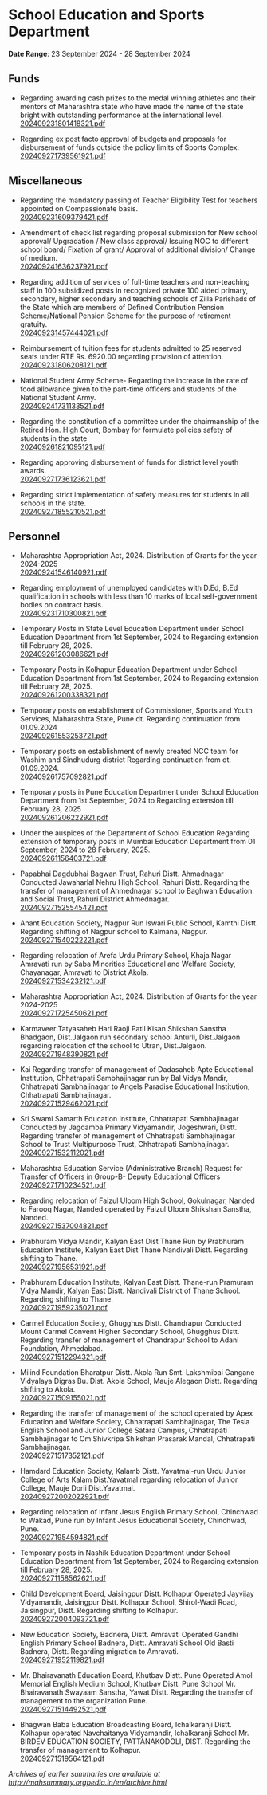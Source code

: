 # School Education and Sports Department

**Date Range**: 23 September 2024 - 28 September 2024


## Funds
- Regarding awarding cash prizes to the medal winning athletes and their mentors of Maharashtra state who have made the name of the state bright with outstanding performance at the international level.\
  [202409231801418321.pdf](https://gr.maharashtra.gov.in/Site/Upload/Government%20Resolutions/English/202409231801418321.pdf)

- Regarding ex post facto approval of budgets and proposals for disbursement of funds outside the policy limits of Sports Complex.\
  [202409271739561921.pdf](https://gr.maharashtra.gov.in/Site/Upload/Government%20Resolutions/English/202409271739561921.pdf)

## Miscellaneous
- Regarding the mandatory passing of Teacher Eligibility Test for teachers appointed on Compassionate basis.\
  [202409231609379421.pdf](https://gr.maharashtra.gov.in/Site/Upload/Government%20Resolutions/English/202409231609379421.pdf)

- Amendment of check list regarding proposal submission for New school approval/ Upgradation / New class approval/ Issuing NOC to different school board/ Fixation of grant/ Approval of additional division/ Change of medium.\
  [202409241636237921.pdf](https://gr.maharashtra.gov.in/Site/Upload/Government%20Resolutions/English/202409241636237921.pdf)

- Regarding addition of services of full-time teachers and non-teaching staff in 100 subsidized posts in recognized private 100 aided primary, secondary, higher secondary and teaching schools of Zilla Parishads of the State which are members of Defined Contribution Pension Scheme/National Pension Scheme for the purpose of retirement gratuity.\
  [202409231457444021.pdf](https://gr.maharashtra.gov.in/Site/Upload/Government%20Resolutions/English/202409231457444021.pdf)

- Reimbursement of tuition fees for students admitted to 25 reserved seats under RTE Rs. 6920.00 regarding provision of attention.\
  [202409231806208121.pdf](https://gr.maharashtra.gov.in/Site/Upload/Government%20Resolutions/English/202409231806208121.pdf)

- National Student Army Scheme- Regarding the increase in the rate of food allowance given to the part-time officers and students of the National Student Army.\
  [202409241731133521.pdf](https://gr.maharashtra.gov.in/Site/Upload/Government%20Resolutions/English/202409241731133521.pdf)

- Regarding the constitution of a committee under the chairmanship of the Retired Hon. High Court, Bombay for formulate policies safety of students in the state\
  [202409261821095121.pdf](https://gr.maharashtra.gov.in/Site/Upload/Government%20Resolutions/English/202409261821095121.pdf)

- Regarding approving disbursement of funds for district level youth awards.\
  [202409271736123621.pdf](https://gr.maharashtra.gov.in/Site/Upload/Government%20Resolutions/English/202409271736123621.pdf)

- Regarding strict implementation of safety measures for students in all schools in the state.\
  [202409271855210521.pdf](https://gr.maharashtra.gov.in/Site/Upload/Government%20Resolutions/English/202409271855210521.pdf)

## Personnel
- Maharashtra Appropriation Act, 2024. Distribution of Grants for the year 2024-2025\
  [202409241546140921.pdf](https://gr.maharashtra.gov.in/Site/Upload/Government%20Resolutions/English/202409241546140921.pdf)

- Regarding employment of unemployed candidates with D.Ed, B.Ed qualification in schools with less than 10 marks of local self-government bodies on contract basis.\
  [202409231710300821.pdf](https://gr.maharashtra.gov.in/Site/Upload/Government%20Resolutions/English/202409231710300821.pdf)

- Temporary Posts in State Level Education Department under School Education Department from 1st September, 2024 to Regarding extension till February 28, 2025.\
  [202409261203086621.pdf](https://gr.maharashtra.gov.in/Site/Upload/Government%20Resolutions/English/202409261203086621.pdf)

- Temporary Posts in Kolhapur Education Department under School Education Department from 1st September, 2024 to Regarding extension till February 28, 2025.\
  [202409261200338321.pdf](https://gr.maharashtra.gov.in/Site/Upload/Government%20Resolutions/English/202409261200338321.pdf)

- Temporary posts on establishment of Commissioner, Sports and Youth Services, Maharashtra State, Pune dt. Regarding continuation from 01.09.2024\
  [202409261553253721.pdf](https://gr.maharashtra.gov.in/Site/Upload/Government%20Resolutions/English/202409261553253721.....pdf)

- Temporary posts on establishment of newly created NCC team for Washim and Sindhudurg district Regarding continuation from dt.  01.09.2024.\
  [202409261757092821.pdf](https://gr.maharashtra.gov.in/Site/Upload/Government%20Resolutions/English/202409261757092821.pdf)

- Temporary posts in Pune Education Department under School Education Department from 1st September, 2024 to Regarding extension till February 28, 2025\
  [202409261206222921.pdf](https://gr.maharashtra.gov.in/Site/Upload/Government%20Resolutions/English/202409261206222921.pdf)

- Under the auspices of the Department of School Education Regarding extension of temporary posts in Mumbai Education Department from 01 September, 2024 to 28 February, 2025.\
  [202409261156403721.pdf](https://gr.maharashtra.gov.in/Site/Upload/Government%20Resolutions/English/202409261156403721.pdf)

- Papabhai Dagdubhai Bagwan Trust, Rahuri Distt. Ahmadnagar Conducted Jawaharlal Nehru High School, Rahuri Distt. Regarding the transfer of management of Ahmednagar school to Baghwan Education and Social Trust, Rahuri District Ahmednagar.\
  [202409271525545421.pdf](https://gr.maharashtra.gov.in/Site/Upload/Government%20Resolutions/English/202409271525545421.pdf)

- Anant Education Society, Nagpur Run Iswari Public School, Kamthi Distt. Regarding shifting of Nagpur school to Kalmana, Nagpur.\
  [202409271540222221.pdf](https://gr.maharashtra.gov.in/Site/Upload/Government%20Resolutions/English/202409271540222221.pdf)

- Regarding relocation of Arefa Urdu Primary School, Khaja Nagar Amravati run by Saba Minorities Educational and Welfare Society, Chayanagar, Amravati to District Akola.\
  [202409271534232121.pdf](https://gr.maharashtra.gov.in/Site/Upload/Government%20Resolutions/English/202409271534232121.pdf)

- Maharashtra Appropriation Act, 2024. Distribution of Grants for the year 2024-2025\
  [202409271725450621.pdf](https://gr.maharashtra.gov.in/Site/Upload/Government%20Resolutions/English/202409271725450621.pdf)

- Karmaveer Tatyasaheb Hari Raoji Patil Kisan Shikshan Sanstha Bhadgaon, Dist.Jalgaon run secondary school Anturli, Dist.Jalgaon regarding relocation of the school to Utran, Dist.Jalgaon.\
  [202409271948390821.pdf](https://gr.maharashtra.gov.in/Site/Upload/Government%20Resolutions/English/202409271948390821.pdf)

- Kai Regarding transfer of management of Dadasaheb Apte Educational Institution, Chhatrapati Sambhajinagar run by Bal Vidya Mandir, Chhatrapati Sambhajinagar to Angels Paradise Educational Institution, Chhatrapati Sambhajinagar.\
  [202409271529462021.pdf](https://gr.maharashtra.gov.in/Site/Upload/Government%20Resolutions/English/202409271529462021.pdf)

- Sri Swami Samarth Education Institute, Chhatrapati Sambhajinagar Conducted by Jagdamba Primary Vidyamandir, Jogeshwari, Distt. Regarding transfer of management of Chhatrapati Sambhajinagar School to Trust Multipurpose Trust, Chhatrapati Sambhajinagar.\
  [202409271532112021.pdf](https://gr.maharashtra.gov.in/Site/Upload/Government%20Resolutions/English/202409271532112021.pdf)

- Maharashtra Education Service (Administrative Branch) Request for Transfer of Officers in Group-B- Deputy Educational Officers\
  [202409271710234521.pdf](https://gr.maharashtra.gov.in/Site/Upload/Government%20Resolutions/English/202409271710234521.pdf)

- Regarding relocation of Faizul Uloom High School, Gokulnagar, Nanded to Farooq Nagar, Nanded operated by Faizul Uloom Shikshan Sanstha, Nanded.\
  [202409271537004821.pdf](https://gr.maharashtra.gov.in/Site/Upload/Government%20Resolutions/English/202409271537004821..pdf)

- Prabhuram Vidya Mandir, Kalyan East Dist Thane Run by Prabhuram Education Institute, Kalyan East Dist Thane Nandivali Distt. Regarding shifting to Thane.\
  [202409271956531921.pdf](https://gr.maharashtra.gov.in/Site/Upload/Government%20Resolutions/English/202409271956531921.pdf)

- Prabhuram Education Institute, Kalyan East Distt. Thane-run Pramuram Vidya Mandir, Kalyan East Distt. Nandivali District of Thane School. Regarding shifting to Thane.\
  [202409271959235021.pdf](https://gr.maharashtra.gov.in/Site/Upload/Government%20Resolutions/English/202409271959235021.pdf)

- Carmel Education Society, Ghugghus Distt. Chandrapur Conducted Mount Carmel Convent Higher Secondary School, Ghugghus Distt. Regarding transfer of management of Chandrapur School to Adani Foundation, Ahmedabad.\
  [202409271512294321.pdf](https://gr.maharashtra.gov.in/Site/Upload/Government%20Resolutions/English/202409271512294321.pdf)

- Milind Foundation Bharatpur Distt. Akola Run Smt. Lakshmibai Gangane Vidyalaya Digras Bu. Dist. Akola School, Mauje Alegaon Distt. Regarding shifting to Akola.\
  [202409271509155021.pdf](https://gr.maharashtra.gov.in/Site/Upload/Government%20Resolutions/English/202409271509155021.pdf)

- Regarding the transfer of management of the school operated by Apex Education and Welfare Society, Chhatrapati Sambhajinagar, The Tesla English School and Junior College Satara Campus, Chhatrapati Sambhajinagar to Om Shivkripa Shikshan Prasarak Mandal, Chhatrapati Sambhajinagar.\
  [202409271517352121.pdf](https://gr.maharashtra.gov.in/Site/Upload/Government%20Resolutions/English/202409271517352121.pdf)

- Hamdard Education Society, Kalamb Distt. Yavatmal-run Urdu Junior College of Arts Kalam Dist.Yavatmal regarding relocation of Junior College, Mauje Dorli Dist.Yavatmal.\
  [202409272002022921.pdf](https://gr.maharashtra.gov.in/Site/Upload/Government%20Resolutions/English/202409272002022921.pdf)

- Regarding relocation of Infant Jesus English Primary School, Chinchwad to Wakad, Pune run by Infant Jesus Educational Society, Chinchwad, Pune.\
  [202409271954594821.pdf](https://gr.maharashtra.gov.in/Site/Upload/Government%20Resolutions/English/202409271954594821.pdf)

- Temporary posts in Nashik Education Department under School Education Department from 1st September, 2024 to Regarding extension till February 28, 2025.\
  [202409271158562621.pdf](https://gr.maharashtra.gov.in/Site/Upload/Government%20Resolutions/English/202409271158562621.pdf)

- Child Development Board, Jaisingpur Distt. Kolhapur Operated Jayvijay Vidyamandir, Jaisingpur Distt. Kolhapur School, Shirol-Wadi Road, Jaisingpur, Distt. Regarding shifting to Kolhapur.\
  [202409272004093721.pdf](https://gr.maharashtra.gov.in/Site/Upload/Government%20Resolutions/English/202409272004093721.pdf)

- New Education Society, Badnera, Distt. Amravati Operated Gandhi English Primary School Badnera, Distt. Amravati School Old Basti Badnera, Distt. Regarding migration to Amravati.\
  [202409271952119821.pdf](https://gr.maharashtra.gov.in/Site/Upload/Government%20Resolutions/English/202409271952119821.pdf)

- Mr. Bhairavanath Education Board, Khutbav Distt. Pune Operated Amol Memorial English Medium School, Khutbav Distt. Pune School Mr. Bhairavanath Swayaam Sanstha, Yawat Distt. Regarding the transfer of management to the organization Pune.\
  [202409271514492521.pdf](https://gr.maharashtra.gov.in/Site/Upload/Government%20Resolutions/English/202409271514492521.pdf)

- Bhagwan Baba Education Broadcasting Board, Ichalkaranji Distt. Kolhapur operated Navchaitanya Vidyamandir, Ichalkaranji School Mr. BIRDEV EDUCATION SOCIETY, PATTANAKODOLI, DIST. Regarding the transfer of management to Kolhapur.\
  [202409271519564121.pdf](https://gr.maharashtra.gov.in/Site/Upload/Government%20Resolutions/English/202409271519564121.pdf)


*Archives of earlier summaries are available at http://mahsummary.orgpedia.in/en/archive.html*